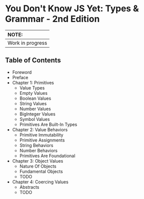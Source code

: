 # You Don't Know JS Yet: Types & Grammar - 2nd Edition

| NOTE: |
| :--- |
| Work in progress |

## Table of Contents

* Foreword
* Preface
* Chapter 1: Primitives
	* Value Types
    * Empty Values
    * Boolean Values
    * String Values
    * Number Values
    * BigInteger Values
    * Symbol Values
    * Primitives Are Built-In Types
* Chapter 2: Value Behaviors
    * Primitive Immutability
    * Primitive Assignments
    * String Behaviors
    * Number Behaviors
    * Primitives Are Foundational
* Chapter 3: Object Values
    * Nature Of Objects
    * Fundamental Objects
    * TODO
* Chapter 4: Coercing Values
    * Abstracts
    * TODO
